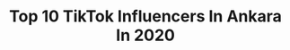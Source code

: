 ---
title: Top 10 TikTok Influencers In Ankara In 2020
description: >-
  Find top TikTok influencers in Ankara in 2020. Most popular hashtags: #ankara #ke #opposelfie #kesfet.
platform: TikTok
hits: 332
text_top: Analyze the most popular TikTok profiles on inBeat.
text_bottom: Our database aggregates 332 TikTok influencers like this in Ankara, Turkey for you to connect with.
profiles:
  - username: "tahaburaak06"
    fullname: >-
      Tahaburaak
    bio: >-
      ~AnKaRa~
    location: "Turkey"
    followers: 2065
    engagement: 1719
    commentsToLikes: 0.024008
    id: ckbqf5dwq0wbe0j23gdj5dxwm
    verified: false
    hashtags: "#bursa, #catoftheday, #mercedes, #ben"
  - username: "buse7575"
    fullname: >-
      buse75
    bio: >-
      ankara 🇹🇷
    location: "Turkey"
    followers: 5403
    engagement: 1527
    commentsToLikes: 0.025216
    id: ckbqjbqex4ijo0j23pjen3utm
    verified: false
    hashtags: "#ankara, #sevdi, #ankaral, #a101"
  - username: "mrc_simsek06"
    fullname: >-
      By Şimşek_06_40
    bio: >-
      Ankara
    location: "Turkey"
    followers: 18900
    engagement: 815
    commentsToLikes: 0.041296
    id: ck8z1a28d0u3m0j78phmgphka
    verified: false
    hashtags: "#kesfet, #mamak, #tiktok, #takibetakip"
  - username: "m.simsek06"
    fullname: >-
      Mustafa Şimşek 
    bio: >-
      Ankara
    location: "Turkey"
    followers: 5356
    engagement: 1050
    commentsToLikes: 0.024589
    id: ckdmsjnffa8ax0j2322f093sp
    verified: false
    hashtags: "#agcopower, #masseyferguson, #5450, #ankara"
  - username: "ismail__sanal"
    fullname: >-
      İsmail__06
    bio: >-
      Ankara
    location: "Turkey"
    followers: 3027
    engagement: 601
    commentsToLikes: 0.035658
    id: ckauwfpru1os00j23irql1hc4
    verified: false
    hashtags: "#denizli, #pamukkale, #ke, #agkgchallenge"
  - username: "korayvrgc"
    fullname: >-
      Koray Vurgeç
    bio: >-
      ANKARA
    location: "Turkey"
    followers: 7699
    engagement: 254
    commentsToLikes: 0.046342
    id: ckcohbsqu3nmq0j23fdm9nsmq
    verified: false
    hashtags: "#ortam, #beni, #ankara, #evimke"
  - username: "essah1angarali1"
    fullname: >-
      🔥AngaraBebesi🔥
    bio: >-
      İnstagram : ercinbesiktas MEKAN ANGARA GARDAS ANKARA❤️YOZGAT
    location: "Turkey"
    followers: 7229
    engagement: 1296
    commentsToLikes: 0.076213
    id: ck9nsgaf0dhzo0j78rf68llm7
    verified: false
    hashtags: "#essah1angaral, #angaral, #sorgun, #ankara"
  - username: "ilknurrr_1903"
    fullname: >-
      ilknur_1903
    bio: >-
      konya-ankara buraya kadar geldin takip edersin 🇹🇷🇦🇿
    location: "Turkey"
    followers: 5107
    engagement: 2489
    commentsToLikes: 0.033571
    id: ckbq8du9jurh10j23iy3bu2av
    verified: false
    hashtags: "#ke, #capcut, #tiktok"
  - username: "dilannkuaf"
    fullname: >-
      Dilan
    bio: >-
      ANKARA KUAFÖR & GÜZELLİK UZMANI ✂️💄
    location: "Turkey"
    followers: 34200
    engagement: 2153
    commentsToLikes: 0.019426
    id: ckb9r7bmbnj5f0j23miex5yvh
    verified: false
    hashtags: "#ortam, #06, #angara, #kesfetttttt"
  - username: "akaymesut"
    fullname: >-
      Mesut Akay
    bio: >-
      🏠 Ankara
    location: "Turkey"
    followers: 4106
    engagement: 2215
    commentsToLikes: 0.023188
    id: cka0py7bzagdm0i786b2kjrlw
    verified: false
    hashtags: "#ankara, #sakarya, #merkez, #opposelfie"
---